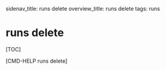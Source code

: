 sidenav_title: runs delete
overview_title: runs delete
tags: runs

# runs delete

[TOC]

[CMD-HELP runs delete]
